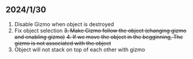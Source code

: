 ## 2024/1/30
1. Disable Gizmo when object is destroyed
2. Fix object selection
~~3. Make Gizmo follow the object (changing gizmo and enabling gizmo)~~
~~4. If we move the object in the begginning, The gizmo is not associated with the object~~
5. Object will not stack on top of each other with gizmo